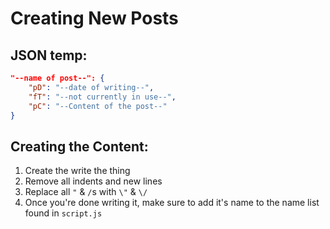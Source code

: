 # Creating New Posts
## JSON temp:
```json
"--name of post--": {
	"pD": "--date of writing--",
	"fT": "--not currently in use--",
	"pC": "--Content of the post--"
}
```
## Creating the Content:
1. Create the write the thing
2. Remove all indents and new lines
3. Replace all  `"` & `/`s with `\"` & `\/`
4. Once you're done writing it, make sure to add it's name to the name list found in `script.js`